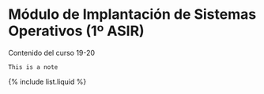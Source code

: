 # Módulo de Implantación de Sistemas Operativos (1º ASIR)

Contenido del curso 19-20

```note
This is a note
```

{% include list.liquid %}


